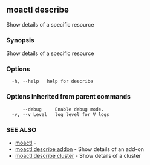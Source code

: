 ## moactl describe

Show details of a specific resource

### Synopsis

Show details of a specific resource

### Options

```
  -h, --help   help for describe
```

### Options inherited from parent commands

```
      --debug     Enable debug mode.
  -v, --v Level   log level for V logs
```

### SEE ALSO

* [moactl](moactl.md)	 - 
* [moactl describe addon](moactl_describe_addon.md)	 - Show details of an add-on
* [moactl describe cluster](moactl_describe_cluster.md)	 - Show details of a cluster

